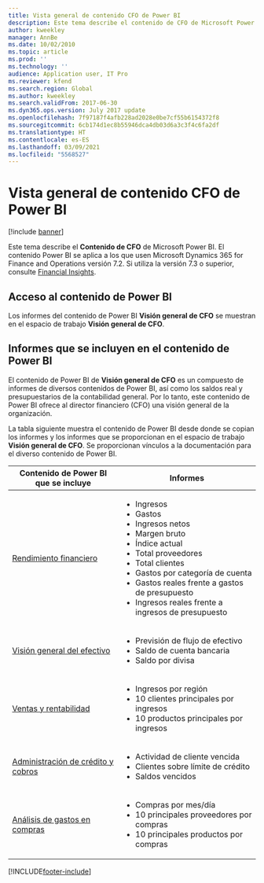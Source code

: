 ```yaml
---
title: Vista general de contenido CFO de Power BI
description: Este tema describe el contenido de CFO de Microsoft Power BI.
author: kweekley
manager: AnnBe
ms.date: 10/02/2010
ms.topic: article
ms.prod: ''
ms.technology: ''
audience: Application user, IT Pro
ms.reviewer: kfend
ms.search.region: Global
ms.author: kweekley
ms.search.validFrom: 2017-06-30
ms.dyn365.ops.version: July 2017 update
ms.openlocfilehash: 7f97187f4afb228ad2028e0be7cf55b6154372f8
ms.sourcegitcommit: 6cb174d1ec8b55946dca4db03d6a3c3f4c6fa2df
ms.translationtype: HT
ms.contentlocale: es-ES
ms.lasthandoff: 03/09/2021
ms.locfileid: "5568527"
---
```

# <a name="cfo-overview-power-bi-content"></a>Vista general de contenido CFO de Power BI

[!include [banner](../includes/banner.md)] 

Este tema describe el **Contenido de CFO** de Microsoft Power BI. El contenido Power BI se aplica a los que usen Microsoft Dynamics 365 for Finance and Operations versión 7.2. Si utiliza la versión 7.3 o superior, consulte [Financial Insights](financial-insights.md).

## <a name="accessing-the-power-bi-content"></a>Acceso al contenido de Power BI

Los informes del contenido de Power BI **Visión general de CFO** se muestran en el espacio de trabajo **Visión general de CFO**.

## <a name="reports-that-are-included-in-the-power-bi-content"></a>Informes que se incluyen en el contenido de Power BI
El contenido de Power BI de **Visión general de CFO** es un compuesto de informes de diversos contenidos de Power BI, así como los saldos real y presupuestarios de la contabilidad general. Por lo tanto, este contenido de Power BI ofrece al director financiero (CFO) una visión general de la organización.

La tabla siguiente muestra el contenido de Power BI desde donde se copian los informes y los informes que se proporcionan en el espacio de trabajo **Visión general de CFO**. Se proporcionan vínculos a la documentación para el diverso contenido de Power BI.

| Contenido de Power BI que se incluye | Informes |
|-----------------------------------|---------|
| [Rendimiento financiero](financial-performance-power-bi-content-pack.md) | <ul><li>Ingresos</li><li>Gastos</li><li>Ingresos netos</li><li>Margen bruto</li><li>Índice actual</li><li>Total proveedores</li><li>Total clientes</li><li>Gastos por categoría de cuenta</li><li>Gastos reales frente a gastos de presupuesto</li><li>Ingresos reales frente a ingresos de presupuesto</li></ul> |
| [Visión general del efectivo](../../../finance/cash-bank-management/Cash-Overview-Power-BI-content.md) | <ul><li>Previsión de flujo de efectivo</li><li>Saldo de cuenta bancaria</li><li>Saldo por divisa</li></ul> |
| [Ventas y rentabilidad](sales-profitability-performance-content-pack.md) | <ul><li>Ingresos por región</li><li>10 clientes principales por ingresos</li><li>10 productos principales por ingresos</li></ul> |
| [Administración de crédito y cobros](../../../finance/accounts-receivable/credit-collections-power-bi.md) | <ul><li>Actividad de cliente vencida</li><li>Clientes sobre límite de crédito</li><li>Saldos vencidos</li></ul> |
| [Análisis de gastos en compras](../../../finance/accounts-receivable/credit-collections-power-bi.md) | <ul><li>Compras por mes/día</li><li>10 principales proveedores por compras</li><li>10 principales productos por compras</li></ul> |


[!INCLUDE[footer-include](../../../includes/footer-banner.md)]